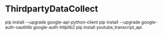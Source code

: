 # ThirdpartyDataCollect

pip install --upgrade google-api-python-client
pip install --upgrade google-auth-oauthlib google-auth-httplib2
pip install youtube_transcript_api